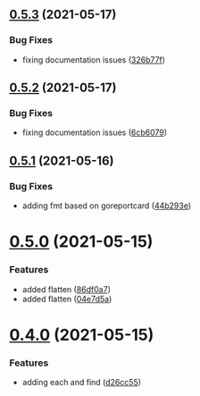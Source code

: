 ## [0.5.3](https://github.com/cmaurer/go-lo/compare/v0.5.2...v0.5.3) (2021-05-17)


### Bug Fixes

* fixing documentation issues ([326b77f](https://github.com/cmaurer/go-lo/commit/326b77ff93a6d31c473782f56a47d0aa8fe90d65))



## [0.5.2](https://github.com/cmaurer/go-lo/compare/v0.5.1...v0.5.2) (2021-05-17)


### Bug Fixes

* fixing documentation issues ([6cb6079](https://github.com/cmaurer/go-lo/commit/6cb6079d1c0adea0efcc6621d2e029bfd35b2af8))



## [0.5.1](https://github.com/cmaurer/go-lo/compare/v0.5.0...v0.5.1) (2021-05-16)


### Bug Fixes

* adding fmt based on goreportcard ([44b293e](https://github.com/cmaurer/go-lo/commit/44b293e13b62fcba9da24c3453fb050d61987993))



# [0.5.0](https://github.com/cmaurer/go-lo/compare/v0.4.0...v0.5.0) (2021-05-15)


### Features

* added flatten ([86df0a7](https://github.com/cmaurer/go-lo/commit/86df0a7aa2da3ac24d2924765a8eec10b442736e))
* added flatten ([04e7d5a](https://github.com/cmaurer/go-lo/commit/04e7d5acac99aadaddb410422eaae189b96e9520))



# [0.4.0](https://github.com/cmaurer/go-lo/compare/v0.3.0...v0.4.0) (2021-05-15)


### Features

* adding each and find ([d26cc55](https://github.com/cmaurer/go-lo/commit/d26cc55edf45de01fe552161e8f65780e706b816))




